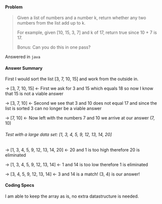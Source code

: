 #### Problem

> Given a list of numbers and a number k, return whether any two numbers from the list add up to k.
>
> For example, given [10, 15, 3, 7] and k of 17, return true since 10 + 7 is 17.
>
> Bonus: Can you do this in one pass?

Answered in ```java
            ```

#### Answer Summary

First I would sort the list [3, 7, 10, 15] and work from the outside in.

-> [3, 7, 10, 15] <- First we ask for 3 and 15 which equals 18 so now I know that 15 is not a viable answer

-> [3, 7, 10] <- Second we see that 3 and 10 does not equal 17 and since the list is sorted 3 can no longer be a viable answer

-> [7, 10] <- Now left with the numbers 7 and 10 we arrive at our answer (7, 10)

###### Test with a large data set: [1, 3, 4, 5, 9, 12, 13, 14, 20]

-> [1, 3, 4, 5, 9, 12, 13, 14, 20] <- 20 and 1 is too high therefore 20 is eliminated

-> [1, 3, 4, 5, 9, 12, 13, 14] <- 1 and 14 is too low therefore 1 is eliminated

-> [3, 4, 5, 9, 12, 13, 14] <- 3 and 14 is a match! (3, 4) is our answer!

#### Coding Specs

I am able to keep the array as is, no extra datastructure is needed.
